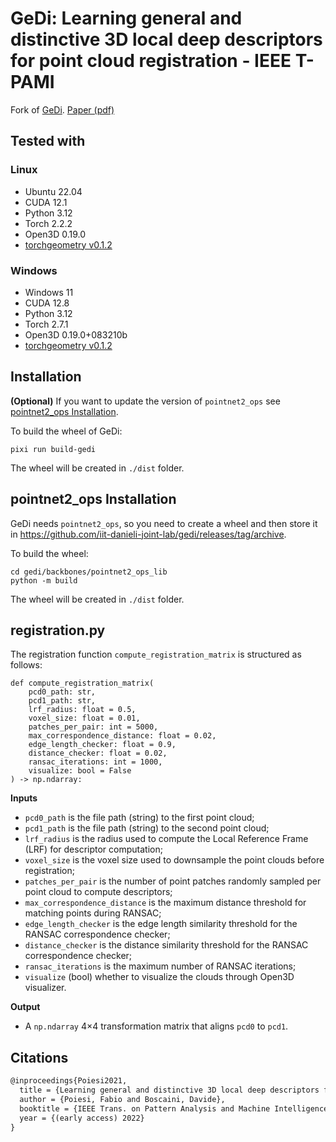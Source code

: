 # GeDi: Learning general and distinctive 3D local deep descriptors for point cloud registration - IEEE T-PAMI

Fork of [GeDi](https://github.com/fabiopoiesi/gedi). [Paper (pdf)](https://arxiv.org/pdf/2105.10382.pdf)

## Tested with

### Linux 
- Ubuntu 22.04
- CUDA 12.1
- Python 3.12
- Torch 2.2.2
- Open3D 0.19.0
- [torchgeometry v0.1.2](https://kornia.readthedocs.io/en/v0.1.2/)

### Windows

- Windows 11
- CUDA 12.8
- Python 3.12
- Torch 2.7.1
- Open3D 0.19.0+083210b
- [torchgeometry v0.1.2](https://kornia.readthedocs.io/en/v0.1.2/)

## Installation

**(Optional)** If you want to update the version of `pointnet2_ops` see [pointnet2_ops Installation](#pointnet2_ops-installation).

To build the wheel of GeDi:

```
pixi run build-gedi
```

The wheel will be created in `./dist` folder.

## pointnet2_ops Installation

GeDi needs `pointnet2_ops`, so you need to create a wheel and then store it in https://github.com/iit-danieli-joint-lab/gedi/releases/tag/archive.

To build the wheel:

```
cd gedi/backbones/pointnet2_ops_lib
python -m build
```

The wheel will be created in `./dist` folder.

## registration.py

The registration function `compute_registration_matrix` is structured as follows:

```
def compute_registration_matrix(
    pcd0_path: str,
    pcd1_path: str,
    lrf_radius: float = 0.5,
    voxel_size: float = 0.01,
    patches_per_pair: int = 5000,
    max_correspondence_distance: float = 0.02,
    edge_length_checker: float = 0.9,
    distance_checker: float = 0.02,
    ransac_iterations: int = 1000,
    visualize: bool = False
) -> np.ndarray:
```

**Inputs**

- `pcd0_path` is the file path (string) to the first point cloud;
- `pcd1_path` is the file path (string) to the second point cloud;
- `lrf_radius` is the radius used to compute the Local Reference Frame (LRF) for descriptor computation;
- `voxel_size` is the voxel size used to downsample the point clouds before registration;
- `patches_per_pair` is the number of point patches randomly sampled per point cloud to compute descriptors;
- `max_correspondence_distance` is the maximum distance threshold for matching points during RANSAC;
- `edge_length_checker` is the edge length similarity threshold for the RANSAC correspondence checker;
- `distance_checker` is the distance similarity threshold for the RANSAC correspondence checker;
- `ransac_iterations` is the maximum number of RANSAC iterations;
- `visualize` (bool) whether to visualize the clouds through Open3D visualizer.

**Output**

- A `np.ndarray` 4×4 transformation matrix that aligns `pcd0` to `pcd1`.

## Citations

```latex
@inproceedings{Poiesi2021,
  title = {Learning general and distinctive 3D local deep descriptors for point cloud registration},
  author = {Poiesi, Fabio and Boscaini, Davide},
  booktitle = {IEEE Trans. on Pattern Analysis and Machine Intelligence},
  year = {(early access) 2022}
}
```